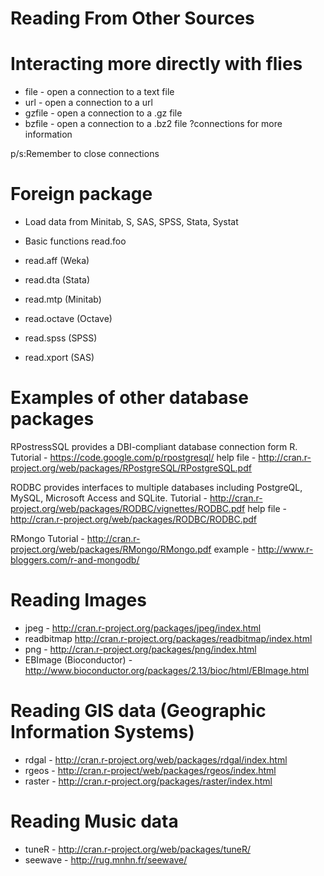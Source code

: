 # Reading From Other Sources

# Interacting more directly with flies
- file - open a connection to a text file
- url - open a connection to a url
- gzfile - open a connection to a .gz file
- bzfile - open a connection to a .bz2 file
?connections for more information

p/s:Remember to close connections

# Foreign package

- Load data from Minitab, S, SAS, SPSS, Stata, Systat
- Basic functions read.foo

- read.aff (Weka)
- read.dta (Stata)
- read.mtp (Minitab)
- read.octave (Octave)
- read.spss (SPSS)
- read.xport (SAS)

# Examples of other database packages

RPostressSQL provides a DBI-compliant database connection form R. 
Tutorial - https://code.google.com/p/rpostgresql/
help file - http://cran.r-project.org/web/packages/RPostgreSQL/RPostgreSQL.pdf

RODBC provides interfaces to multiple databases including PostgreQL, MySQL, Microsoft Access and SQLite.
Tutorial - http://cran.r-project.org/web/packages/RODBC/vignettes/RODBC.pdf
help file - http://cran.r-project.org/web/packages/RODBC/RODBC.pdf

RMongo 
Tutorial - http://cran.r-project.org/web/packages/RMongo/RMongo.pdf
example - http://www.r-bloggers.com/r-and-mongodb/

# Reading Images
- jpeg - http://cran.r-project.org/packages/jpeg/index.html
- readbitmap http://cran.r-project.org/packages/readbitmap/index.html
- png - http://cran.r-project.org/packages/png/index.html
- EBImage (Bioconductor) - http://www.bioconductor.org/packages/2.13/bioc/html/EBImage.html

# Reading GIS data (Geographic Information Systems)
- rdgal - http://cran.r-project.org/web/packages/rdgal/index.html
- rgeos - http://cran.r-project/web/packages/rgeos/index.html
- raster - http://cran.r-project.org/packages/raster/index.html

# Reading Music data
- tuneR - http://cran.r-project.org/web/packages/tuneR/
- seewave - http://rug.mnhn.fr/seewave/
